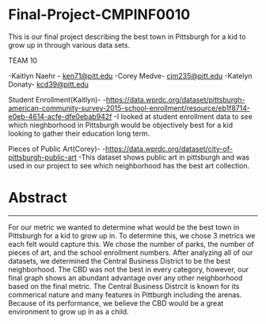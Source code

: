 # Final-Project-CMPINF0010
This is our final project describing the best town in Pittsburgh for a kid to grow up in through various data sets.

TEAM 10

-Kaitlyn Naehr - ken71@pitt.edu
-Corey Medve- cjm235@pitt.edu
-Katelyn Donaty- kcd39@pitt.edu



Student Enrollment(Kaitlyn)-
-https://data.wprdc.org/dataset/pittsburgh-american-community-survey-2015-school-enrollment/resource/eb1f8714-e0eb-4614-acfe-dfe0ebab942f
-I looked at student enrollment data to see which nieghborhood in Pittsburgh would be objectively best for a kid looking to gather their education long term.

Pieces of Public Art(Corey)-
-https://data.wprdc.org/dataset/city-of-pittsburgh-public-art
-This dataset shows public art in pittsburgh and was used in our project to see which neighborhood has the best art collection.


# Abstract
------------------------------------------------------
For our metric we wanted to determine what would be the best town in Pittsburgh for a kid to grow up in. To determine this, we chose 3 metrics we each felt would capture this. We chose the number of parks, the number of pieces of art, and the school enrollment numbers. After analyzing all of our datasets, we determined the Central Business District to be the best neighborhood. The CBD was not the best in every category, however, our final graph shows an abundant advantage over any other neighborhood based on the final metric. The Central Business Distrcit is known for its commerical nature and many features in Pittburgh including the arenas. Because of its performance, we believe the CBD would be a great environment to grow up in as a child.
